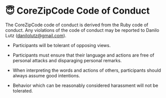 # :innocent: CoreZipCode Code of Conduct

The CoreZipCode code of conduct is derived from the Ruby code of conduct. Any violations of the code of conduct may be reported to Danilo Lutz (danilolutz@gmail.com).

- Participants will be tolerant of opposing views.

- Participants must ensure that their language and actions are free of personal attacks and disparaging personal remarks.

- When interpreting the words and actions of others, participants should always assume good intentions.

- Behavior which can be reasonably considered harassment will not be tolerated.
